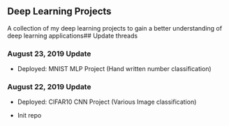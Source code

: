 ## Deep Learning Projects

A collection of my deep learning projects to gain a better understanding of deep learning applications## Update threads

### August 23, 2019 Update

- Deployed: MNIST MLP Project (Hand written number classification)

### August 22, 2019 Update

- Deployed: CIFAR10 CNN Project (Various Image classification)

- Init repo
